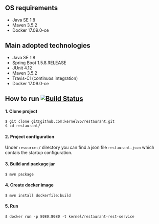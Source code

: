 ## OS requirements

- Java SE 1.8
- Maven 3.5.2
- Docker 17.09.0-ce

## Main adopted technologies

- Java SE 1.8
- Spring Boot 1.5.8.RELEASE
- JUnit 4.12
- Maven 3.5.2
- Travis-CI (continuos integration)
- Docker 17.09.0-ce

## How to run [![Build Status](https://travis-ci.org/kernel85/restaurant.svg?branch=master)](https://travis-ci.org/kernel85/restaurant)

#### 1. Clone project
```
$ git clone git@github.com:kernel85/restaurant.git
$ cd restaurant/
```

#### 2. Project configuration
Under ```resources/``` directory you can find a json file ```restaurant.json``` which contais the startup configuration.

#### 3. Build and package jar
```$ mvn package```

#### 4. Create docker image
```$ mvn install dockerfile:build```

#### 5. Run
```$ docker run -p 8080:8080 -t kernel/restaurant-rest-service```